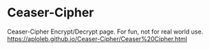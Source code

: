 # Ceaser-Cipher
Ceaser-Cipher Encrypt/Decrypt page. For fun, not for real world use.
https://aploleb.github.io/Ceaser-Cipher/Ceaser%20Cipher.html
